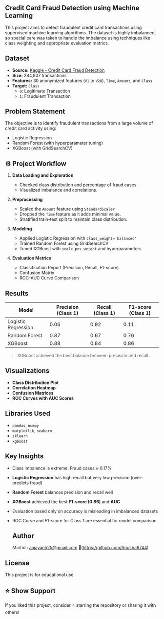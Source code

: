 ## Credit Card Fraud Detection using Machine Learning

This project aims to detect fraudulent credit card transactions using supervised machine learning algorithms. The dataset is highly imbalanced, so special care was taken to handle the imbalance using techniques like class weighting and appropriate evaluation metrics.

##  Dataset

- **Source:** [Kaggle - Credit Card Fraud Detection](https://www.kaggle.com/datasets/mlg-ulb/creditcardfraud)
- **Size:** 284,807 transactions
- **Features:** 30 anonymized features (`V1` to `V28`), `Time`, `Amount`, and `Class`
- **Target:** `Class`  
  - `0`: Legitimate Transaction  
  - `1`: Fraudulent Transaction

##  Problem Statement

The objective is to identify fraudulent transactions from a large volume of credit card activity using:
- Logistic Regression
- Random Forest (with hyperparameter tuning)
- XGBoost (with GridSearchCV)

## ⚙ Project Workflow

1. **Data Loading and Exploration**
   - Checked class distribution and percentage of fraud cases.
   - Visualized imbalance and correlations.

2. **Preprocessing**
   - Scaled the `Amount` feature using `StandardScaler`
   - Dropped the `Time` feature as it adds minimal value.
   - Stratified train-test split to maintain class distribution.

3. **Modeling**
   - Applied Logistic Regression with `class_weight='balanced'`
   - Trained Random Forest using GridSearchCV
   - Tuned XGBoost with `scale_pos_weight` and hyperparameters

4. **Evaluation Metrics**
   - Classification Report (Precision, Recall, F1-score)
   - Confusion Matrix
   - ROC-AUC Curve Comparison

##  Results

| Model               | Precision (Class 1) | Recall (Class 1) | F1-score (Class 1) |
|--------------------|---------------------|------------------|--------------------|
| Logistic Regression| 0.06                | 0.92             | 0.11               |
| Random Forest      | 0.87                | 0.67             | 0.76               |
| XGBoost            | 0.88                | 0.84             | 0.86               |

>  XGBoost achieved the best balance between precision and recall.

##  Visualizations

- **Class Distribution Plot**
- **Correlation Heatmap**
- **Confusion Matrices**
- **ROC Curves with AUC Scores**

##  Libraries Used

- `pandas`, `numpy`
- `matplotlib`, `seaborn`
- `sklearn`
- `xgboost`

## Key Insights

- Class imbalance is extreme: Fraud cases ≈ 0.17%
- **Logistic Regression** has high recall but very low precision (over-predicts fraud)
- **Random Forest** balances precision and recall well
- **XGBoost** achieved the best **F1-score (0.86)** and **AUC**
- Evaluation based only on accuracy is misleading in imbalanced datasets
- ROC Curve and F1-score for Class 1 are essential for model comparison

  ## Author
   Mail id : aajayan525@gmail.com 🔗(https://github.com/Anusha6744)


## License
This project is for educational use.

## ⭐️ Show Support
If you liked this project, consider ⭐️ starring the repository or sharing it with others!
